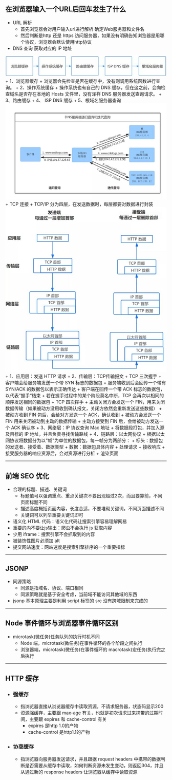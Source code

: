 ## 在浏览器输入一个URL后回车发生了什么
- URL 解析
    + 首先浏览器会对用户输入url进行解析 确定Web服务器和文件名
    + 然后判断是http 还是 https 访问服务器，如果没有明确告知浏览器是用哪个协议，浏览器会默认使用http协议
- DNS 查询 获取对应的 IP 地址
<img src='../images/DNS.jpg'>
    + 1、浏览器缓存
        + 浏览器会先检查是否在缓存中，没有则调用系统函数进行查询。
    + 2、操作系统缓存
        + 操作系统也有自己的 DNS 缓存，但在这之前，会向检查域名是否存在本地的 Hosts 文件里，没有泽祥 DNS 服务器发送查询请求。
    + 3、路由缓存
    + 4、 ISP DNS 缓存
    + 5、根域名服务器查询
    <img src="../images/DNS查询.jpg">
+ TCP 连接
    + TCP/IP 分为四层，在发送数据时，每层都要对数据进行封装
    <img src="../images/TCP 连接.jpg">
        + 1、应用层：发送 HTTP 请求
        + 2、传输层：TCP传输报文
            + TCP 三次握手
                + 客户端会给服务端发送一个带 SYN 标志的数据包
                + 服务端收到后会回传一个带有 SYN/ACK 的数据包以表示正确传达
                + 客户端在回传一个带 ACK 标志的数据包，以代表”握手“结束
                + 若在握手过程中的某个阶段莫名中断，TCP 会再次以相同的顺序发送相同的数据包
            + TCP 四次挥手
                + 主动关闭方会发送一个 FIN，用来关闭数据传输（如果被动方没用收到确认报文，关闭方依然会重新发送这些数据）
                + 被动方收到 FIN 包后，会给对方发送一个 ACK，确认收到
                + 被动方会发送一个 FIN 用来关闭被动到主动的数据传输
                + 主动方接受到 FIN 后，会给被动方发送一个 ACK 确认序
        + 3、网络层：IP 协议查询 Mac 地址
            + 将数据段打包，并加入源及目标的 IP 地址，并且负责寻找传输路线
        + 4、链路层：以太网协议
            + 根据以太网协议将数据分为以"帧"为单位的数据包，每一帧分为两部分：
                + 标头：数据包的发送者、接受着、数据类型
                + 数据：数据包具体内容
+ 处理请求
+ 接收响应
    + 接受服务器的响应资源后，会对资源进行分析
+ 渲染页面 

---

## 前端 SEO 优化
+ 合理的标题、描述、关键词
    + 标题值可以强调重点、重点关键次不要出现超过2次，而且要靠前，不同页面标题不同
    + 描述高度概括页面内容，长度合适，不要堆砌关键词，不同页面描述不同
    + 关键词可以列举重要关键词即可
+ 语义化 HTML 代码：语义化代码让搜索引擎容易理解网易
+ 重要的内不要让js输出：爬虫不会执行 js 获取内容
+ 少用 iframe：搜索引擎不会抓取到的内容
+ 被装饰性图片必须加 alt
+ 提交网站速度：网站速度是搜索引擎排序的一个重要指标

---

## JSONP
+ 同源策略
    + 同源是指域名、协议、端口相同
    + 同源策略就是基于安全考虑，当前域不能访问其他域的东西
+ jsonp 基本原理主要是利用 script 标签的 src 没有跨域限制来完成的

---

## Node 事件循环与浏览器事件循环区别
+ microtask(微任务)任务队列的执行时机不同
    + Node 端，microtask(微任务)在事件循环的各个阶段之间执行
    + 浏览器端，microtask(微任务)在事件循环的 macrotask(宏任务)执行完之后执行

---

## HTTP 缓存
+ ### 强缓存
    + 指浏览器直接从浏览器缓存中读取资源，不请求服务器，状态码显示200
    + 资源强缓存，主要跟 max-age 有关，也就是初次请求过来携带的过期时间，主要跟 expires 和 cache-control 有关
        + expires 是http 1.0的产物
        + cache-control 是http1.1的产物
+ ### 协商缓存
    + 指浏览器向服务器发送请求，并且跟据 request headers 中携带的数据判断是否需要从缓存中读取，如何判断资源未发生变动，则返回304，并且从通过新的 response headers 让浏览器从缓存中读取资源